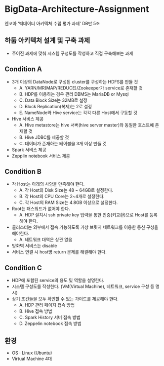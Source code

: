 # BigData-Architecture-Assignment
엔코아 '빅데이터 아키텍처 수립 평가 과제' DB반 5조

## 하둡 아키텍처 설계 및 구축 과제
- 주어진 과제에 맞춰 시스템 구성도를 작성하고 직접 구축해보는 과제

## Condition A
- 3개 이상의 DataNode로 구성된 cluster를 구성하는 HDFS를 만들 것
  - A. YARN/MR(MAP/REDUCE)/Zookeeper가 service로 존재할 것
  - B. HDP를 이용하는 경우 관리 DBMS는 MariaDB or Mysql
  - C. Data Block Size는 32MB로 설정
  - D. Block Replication(복제)는 2로 설정
  - E. NameNode와 Hive service는 각각 다른 Host에서 구동할 것
- Hive 서비스 제공
  - A. Hive metastore는 hive 서버(hive server master)와 동일한 호스트에 존재할 것
  - B. Hive JDBC를 제공할 것
  - C. 데이터가 존재하는 테이블을 3개 이상 만들 것
- Spark 서비스 제공
- Zepplin notebook 서비스 제공

## Condition B
- 각 Host는 아래의 사양을 만족해야 한다.
  - A. 각 Host의 Disk Size는 48 ~ 64GB로 설정한다.
  - B. 각 Host의 CPU Core는 2~4개로 설정한다.
  - C. 각 Host의 RAM Size는 4.8GB 이상으로 설정한다.
- Root는 패스워드가 없어야 한다.
  - A. HDP 설치시 ssh private key 입력을 통한 인증(키교환)으로 Host를 등록해야 한다.
- 클러스터는 외부에서 접속 가능하도록 가상 브릿지 네트워크를 이용한 통신 구성을 해야한다.
  - A. 네트워크 대역은 상관 없음
- 방화벽 서비스는 disable
- 서비스 연결 시 host명 return 문제를 해결해야 한다.

## Condition C
- HDP에 포함된 service의 용도 및 역할을 설명한다.
- 시스템 구성도를 작성한다. (VM(Virtual Machine), 네트워크, service 구성 등 명시)
- 상기 조건들을 모두 확인할 수 있는 가이드를 제공해야 한다.
  - A. HDP 관리 페이지 접속 방법
  - B. Hive 접속 방법
  - C. Spark History 서버 접속 방법
  - D. Zeppelin notebook 접속 방법
  
## 환경
- OS : Linux (Ubuntu)
- Virtual Machine 4대
